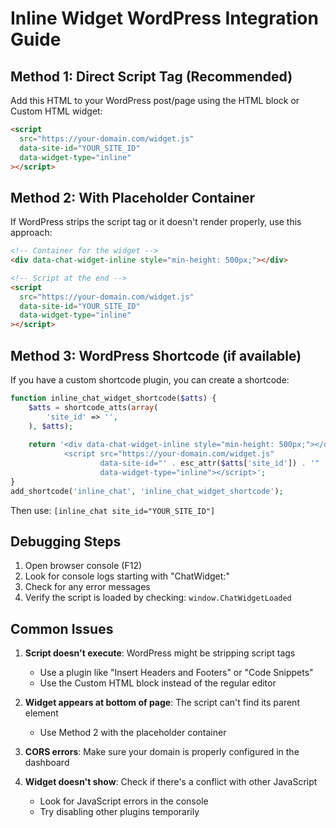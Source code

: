 # Inline Widget WordPress Integration Guide

## Method 1: Direct Script Tag (Recommended)

Add this HTML to your WordPress post/page using the HTML block or Custom HTML widget:

```html
<script 
  src="https://your-domain.com/widget.js" 
  data-site-id="YOUR_SITE_ID" 
  data-widget-type="inline"
></script>
```

## Method 2: With Placeholder Container

If WordPress strips the script tag or it doesn't render properly, use this approach:

```html
<!-- Container for the widget -->
<div data-chat-widget-inline style="min-height: 500px;"></div>

<!-- Script at the end -->
<script 
  src="https://your-domain.com/widget.js" 
  data-site-id="YOUR_SITE_ID" 
  data-widget-type="inline"
></script>
```

## Method 3: WordPress Shortcode (if available)

If you have a custom shortcode plugin, you can create a shortcode:

```php
function inline_chat_widget_shortcode($atts) {
    $atts = shortcode_atts(array(
        'site_id' => '',
    ), $atts);
    
    return '<div data-chat-widget-inline style="min-height: 500px;"></div>
            <script src="https://your-domain.com/widget.js" 
                    data-site-id="' . esc_attr($atts['site_id']) . '" 
                    data-widget-type="inline"></script>';
}
add_shortcode('inline_chat', 'inline_chat_widget_shortcode');
```

Then use: `[inline_chat site_id="YOUR_SITE_ID"]`

## Debugging Steps

1. Open browser console (F12)
2. Look for console logs starting with "ChatWidget:"
3. Check for any error messages
4. Verify the script is loaded by checking: `window.ChatWidgetLoaded`

## Common Issues

1. **Script doesn't execute**: WordPress might be stripping script tags
   - Use a plugin like "Insert Headers and Footers" or "Code Snippets"
   - Use the Custom HTML block instead of the regular editor

2. **Widget appears at bottom of page**: The script can't find its parent element
   - Use Method 2 with the placeholder container

3. **CORS errors**: Make sure your domain is properly configured in the dashboard

4. **Widget doesn't show**: Check if there's a conflict with other JavaScript
   - Look for JavaScript errors in the console
   - Try disabling other plugins temporarily